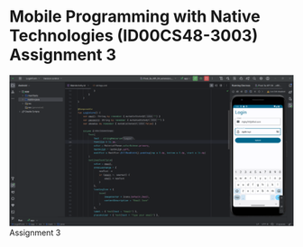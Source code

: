 # Mobile Programming with Native Technologies (ID00CS48-3003) Assignment 3
![image](https://github.com/ID00CS48-3003-Assignments/Assignment-3/blob/main/LoginForm/2.png)
Assignment 3
